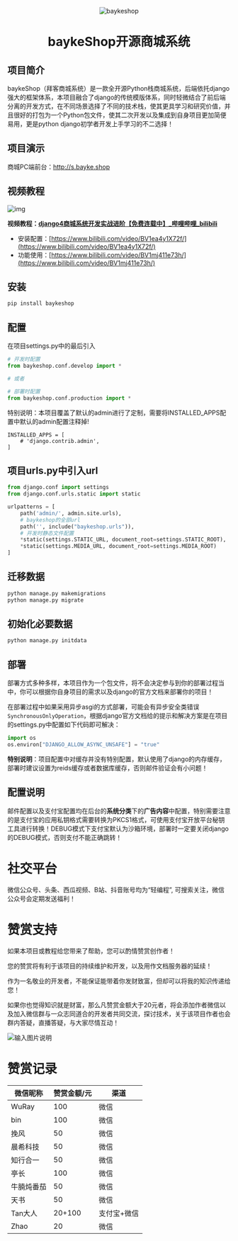<div align="center">

![baykeshop](https://www.bayke.shop/img/logo.png)

<h1>baykeShop开源商城系统</h1>

</div>

## 项目简介

baykeShop（拜客商城系统）是一款全开源Python栈商城系统，后端依托django强大的框架体系，本项目融合了django的传统模版体系，同时轻微结合了前后端分离的开发方式，在不同场景选择了不同的技术栈，使其更具学习和研究价值，并且很好的打包为一个Python包文件，使其二次开发以及集成到自身项目更加简便易用，更是python django初学者开发上手学习的不二选择！

## 项目演示

商城PC端前台：http://s.bayke.shop

## 视频教程

![img](https://www.bayke.shop/site/image/index/1698996448643.png "商城系统开发实战")

**视频教程：[django4商城系统开发实战进阶【免费连载中】_哔哩哔哩_bilibili](https://www.bilibili.com/video/BV1Ae411X7dM/)**

- 安装配置：[https://www.bilibili.com/video/BV1ea4y1X72f/](https://www.bilibili.com/video/BV1ea4y1X72f/)
- 功能使用：[https://www.bilibili.com/video/BV1mj411e73h/](https://www.bilibili.com/video/BV1mj411e73h/)

## 安装

```python
pip install baykeshop
```

## 配置

在项目settings.py中的最后引入

```python
# 开发时配置
from baykeshop.conf.develop import *

# 或者

# 部署时配置
from baykeshop.conf.production import *
```

特别说明：本项目覆盖了默认的admin进行了定制，需要将INSTALLED_APPS配置中默认的admin配置注释掉!

```
INSTALLED_APPS = [
    # 'django.contrib.admin',
]
```

## 项目urls.py中引入url

```python
from django.conf import settings
from django.conf.urls.static import static

urlpatterns = [
    path('admin/', admin.site.urls),
    # baykeshop的全部url
    path('', include("baykeshop.urls")),
    # 开发时静态文件配置
    *static(settings.STATIC_URL, document_root=settings.STATIC_ROOT),
    *static(settings.MEDIA_URL, document_root=settings.MEDIA_ROOT)
]
```

## 迁移数据

```python
python manage.py makemigrations
python manage.py migrate
```

## 初始化必要数据

```python
python manage.py initdata
```

## 部署

部署方式多种多样，本项目作为一个包文件，将不会决定参与到你的部署过程当中，你可以根据你自身项目的需求以及django的官方文档来部署你的项目！

在部署过程中如果采用异步asgi的方式部署，可能会有异步安全类错误 `SynchronousOnlyOperation`，根据django官方文档给的提示和解决方案是在项目的settings.py中配置如下代码即可解决：

```python
import os
os.environ["DJANGO_ALLOW_ASYNC_UNSAFE"] = "true"
```

**特别说明**：项目配置中对缓存并没有特别配置，默认使用了django的内存缓存，部署时建议设置为reids缓存或者数据库缓存，否则邮件验证会有小问题！

## 配置说明

邮件配置以及支付宝配置均在后台的**系统分类**下的**广告内容**中配置，特别需要注意的是支付宝的应用私钥格式需要转换为PKCS1格式，可使用支付宝开放平台秘钥工具进行转换！DEBUG模式下支付宝默认为沙箱环境，部署时一定要关闭django的DEBUG模式，否则支付不能正确跳转！

# 社交平台

微信公众号、头条、西瓜视频、B站、抖音账号均为“轻编程”, 可搜索关注，微信公众号会定期发送福利！

# 赞赏支持

如果本项目或教程给您带来了帮助，您可以酌情赞赏创作者！

您的赞赏将有利于该项目的持续维护和开发，以及用作文档服务器的延续！

作为一名敬业的开发者，不能保证能带着你发财致富，但却可以将我的知识传递给您！

如果你也觉得知识就是财富，那么凡赞赏金额大于20元者，将会添加作者微信以及加入微信群与一众志同道合的开发者共同交流，探讨技术，关于该项目作者也会群内答疑，直播答疑，与大家尽情互动！

![输入图片说明](https://www.bayke.shop/site/image/index/1698994683722.png)

# 赞赏记录

| 微信昵称   | 赞赏金额/元 | 渠道        |
| ---------- | ----------- | ----------- |
| WuRay      | 100         | 微信        |
| bin        | 100         | 微信        |
| 挽风       | 50          | 微信        |
| 晨希科技   | 50          | 微信        |
| 知行合一   | 50          | 微信        |
| 亭长       | 100         | 微信        |
| 牛腩炖番茄 | 50          | 微信        |
| 天书       | 50          | 微信        |
| Tan大人    | 20+100      | 支付宝+微信 |
| Zhao       | 20          | 微信        |
